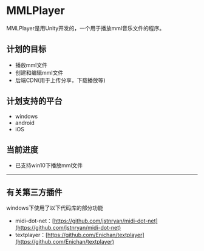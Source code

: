 
# MMLPlayer
MMLPlayer是用Unity开发的，一个用于播放mml音乐文件的程序。

## 计划的目标
+ 播放mml文件
+ 创建和编辑mml文件
+ 后端CDN(用于上传分享，下载播放等)

## 计划支持的平台
+ windows
+ android
+ iOS

## 当前进度
+ 已支持win10下播放mml文件

---
## 有关第三方插件
windows下使用了以下代码库的部分功能
+ midi-dot-net：[https://github.com/jstnryan/midi-dot-net](https://github.com/jstnryan/midi-dot-net)
+ textplayer：[https://github.com/Enichan/textplayer](https://github.com/Enichan/textplayer)

